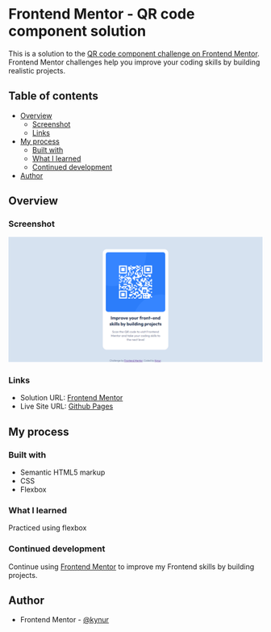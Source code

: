 # Frontend Mentor - QR code component solution

This is a solution to the [QR code component challenge on Frontend Mentor](https://www.frontendmentor.io/challenges/qr-code-component-iux_sIO_H). Frontend Mentor challenges help you improve your coding skills by building realistic projects. 

## Table of contents

- [Overview](#overview)
  - [Screenshot](#screenshot)
  - [Links](#links)
- [My process](#my-process)
  - [Built with](#built-with)
  - [What I learned](#what-i-learned)
  - [Continued development](#continued-development)
- [Author](#author)

## Overview

### Screenshot

![](/design/screenshot.png)

### Links

- Solution URL: [Frontend Mentor](https://www.frontendmentor.io/solutions/qr-code-component-html-css-kOEV4cvAVc)
- Live Site URL: [Github Pages](https://kynur.github.io/frontendmentor-qr-code-component/)

## My process

### Built with

- Semantic HTML5 markup
- CSS
- Flexbox

### What I learned

Practiced using flexbox

### Continued development

Continue using [Frontend Mentor](https://www.frontendmentor.io/) to improve my Frontend skills by building projects.

## Author

- Frontend Mentor - [@kynur](https://www.frontendmentor.io/profile/kynur)
